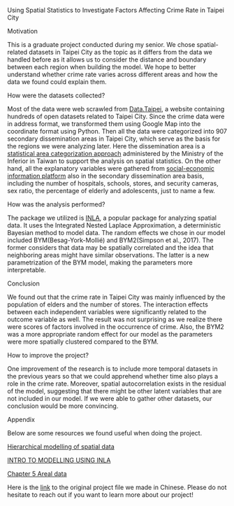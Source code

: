 Using Spatial Statistics to Investigate Factors Affecting Crime Rate in Taipei City

Motivation

This is a graduate project conducted during my senior. We chose spatial-related datasets in Taipei City as the topic as it differs from the data we handled before as it allows us to consider the distance and boundary between each region when building the model. We hope to better understand whether crime rate varies across different areas and how the data we found could explain them.

How were the datasets collected?

Most of the data were web scrawled from [Data.Taipei](https://doit.gov.taipei/News_Content_Pic.aspx?n=B8BB290411AD6ACB&amp;sms=4C4B9756C103EDDE&amp;s=8445981ECE92F8ED), a website containing hundreds of open datasets related to Taipei City. Since the crime data were in address format, we transformed them using Google Map into the coordinate format using Python. Then all the data were categorized into 907 secondary dissemination areas in Taipei City, which serve as the basis for the regions we were analyzing later. Here the dissemination area is a [statistical area categorization approach](https://ws.moi.gov.tw/001/Upload/OldFile/site_node_file/6263/%E7%B5%B1%E8%A8%88%E5%8D%80%E5%88%86%E9%A1%9E%E7%B3%BB%E7%B5%B1%E5%BB%BA%E7%BD%AE%E5%8F%8A%E6%87%89%E7%94%A8.pdf) administered by the Ministry of the Inferior in Taiwan to support the analysis on spatial statistics. On the other hand, all the explanatory variables were gathered from [social-economic information platform](https://segis.moi.gov.tw/STAT/Web/Portal/STAT_PortalHome.aspx) also in the secondary dissemination area basis, including the number of hospitals, schools, stores, and security cameras, sex ratio, the percentage of elderly and adolescents, just to name a few.

How was the analysis performed?

The package we utilized is [INLA](https://www.r-inla.org/home), a popular package for analyzing spatial data. It uses the Integrated Nested Laplace Approximation, a deterministic Bayesian method to model data. The random effects we chose in our model included BYM(Besag-York-Mollié) and BYM2(Simpson et al., 2017). The former considers that data may be spatially correlated and the idea that neighboring areas might have similar observations. The latter is a new parametrization of the BYM model, making the parameters more interpretable.

Conclusion

We found out that the crime rate in Taipei City was mainly influenced by the population of elders and the number of stores. The interaction effects between each independent variables were significantly related to the outcome variable as well. The result was not surprising as we realize there were scores of factors involved in the occurrence of crime. Also, the BYM2 was a more appropriate random effect for our model as the parameters were more spatially clustered compared to the BYM.

How to improve the project?

One improvement of the research is to include more temporal datasets in the previous years so that we could apprehend whether time also plays a role in the crime rate. Moreover, spatial autocorrelation exists in the residual of the model, suggesting that there might be other latent variables that are not included in our model. If we were able to gather other datasets, our conclusion would be more convincing.

Appendix

Below are some resources we found useful when doing the project.

[Hierarchical modelling of spatial data](https://ourcodingclub.github.io/tutorials/spatial-modelling-inla/)

[INTRO TO MODELLING USING INLA](https://ourcodingclub.github.io/tutorials/inla/)

[Chapter 5 Areal data](https://www.paulamoraga.com/book-geospatial/sec-arealdatatheory.html)

Here is the [link](https://uwnetid-my.sharepoint.com/:b:/r/personal/lester13_uw_edu/Documents/%E6%9B%B8%E9%9D%A2%E5%A0%B1%E5%91%8A-12.pdf?csf=1&amp;web=1&amp;e=lhpRSn) to the original project file we made in Chinese. Please do not hesitate to reach out if you want to learn more about our project!
